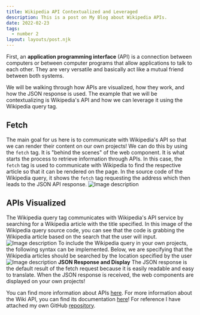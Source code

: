 ```yaml
---
title: Wikipedia API Contextualized and Leveraged
description: This is a post on My Blog about Wikipedia APIs.
date: 2022-02-23
tags:
  - number 2
layout: layouts/post.njk
---
```

First, an **application programming interface** (API) is a connection between computers or between computer programs that allow applications to talk to each other. They are very versatile and basically act like a mutual friend between both systems. 

We will be walking through how APIs are visualized, how they work, and how the JSON response is used. The example that we will be contextualizing is Wikipedia's API and how we can leverage it using the Wikipedia query tag.

## Fetch
The main goal for us here is to communicate with Wikipedia's API so that we can render their content on our own projects! We can do this by using the `fetch` tag. It is "behind the scenes" of the web component. It is what starts the process to retrieve information through APIs. In this case, the `fetch` tag is used to communicate with Wikipedia to find the respective article so that it can be rendered on the page. In the source code of the Wikipedia query, it shows the `fetch` tag requesting the address which then leads to the JSON API response.
![Image description](https://dev-to-uploads.s3.amazonaws.com/uploads/articles/cqe45udiulbvjcoui1p9.png)

## APIs Visualized
The Wikipedia query tag communicates with Wikipedia's API service by searching for a Wikipedia article with the title specified. In this image of the Wikipedia query source code, you can see that the code is grabbing the Wikipedia article based on the search that the user will input. ![Image description](https://dev-to-uploads.s3.amazonaws.com/uploads/articles/xw22bqe39ffvkgr95q6w.png)
To include the Wikipedia query in your own projects, the following syntax can be implemented. Below, we are specifying that the Wikipedia articles should be searched by the location specified by the user![Image description](https://dev-to-uploads.s3.amazonaws.com/uploads/articles/zyb3c4o8au7w7dwqjyku.png)
**JSON Response and Display**
The JSON response is the default result of the fetch request because it is easily readable and easy to translate. When the JSON response is received, the web components are displayed on your own projects!

You can find more information about APIs [here](https://www.redhat.com/en/topics/api/what-are-application-programming-interfaces). For more information about the Wiki API, you can find its documentation [here](https://en.wikipedia.org/w/api.php)! For reference I have attached my own GitHub [repository](https://github.com/abbeylyle4/ip-project/blob/master/src/LocationFromIP.js).